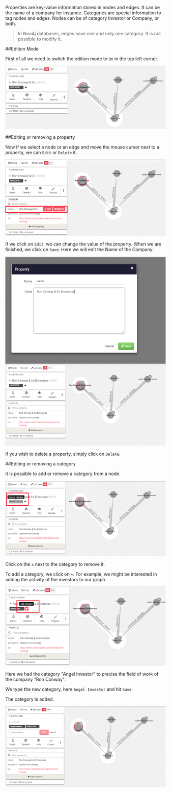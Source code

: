 Properties are key-value information stored in nodes and edges. It can be the name of a company for instance. Categories are special information to tag nodes and edges. Nodes can be of category Investor or Company, or both.

>In Neo4j databases, edges have one and only one category.
It is not possible to modify it.

##Edition Mode

First of all we need to switch the edition mode to `On` in the top left corner.

![](E1.png)

##Editing or removing a property

Now if we select a node or an edge and move the mouse cursor next to a
property, we can `Edit` or `Delete` it.

![](E2.png)

If we click on `Edit`, we can change the value of the property.
When we are finished, we  click on  `Save`. Here we will edit the Name
of the Company.

![](E_3.png)
![](E4.png)

If you wish to delete a property, simply click on `Delete`.

##Editing or removing a category

It is possible to add or remove a category from a node.

![](E5.png)


Click on the `x` next to the category to remove it.

To add a category, we click on `+`. For example, we might be interested
in adding the activity of the investors to our graph.

![](E6.png)

Here we had the category "Angel Investor" to precise the field of work
of the company "Ron Conway".

We type the new category, here  `Angel Investor` and hit `Save`.

The category is added.

![](E7.png)
